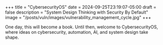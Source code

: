 +++
title = "CybersecurityOS"
date = 2024-09-25T23:19:07-05:00
draft = false
description = "System Design Thinking with Security By Default"
image = "/posts/vuln/images/vulnerability_management_cycle.jpg"
+++

One day, this will become a book. Until then, welcome to CybersecurityOS, where ideas on cybersecurity, automation, AI, and system design take shape.
